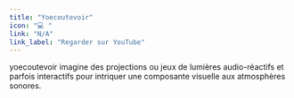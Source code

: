 ```yaml
---
title: "Yoecoutevoir"
icon: "💻 "
link: "N/A"
link_label: "Regarder sur YouTube"
---
```


yoecoutevoir imagine des projections ou jeux de lumières audio-réactifs et parfois interactifs pour intriquer une composante visuelle aux atmosphères sonores.